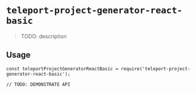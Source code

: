 # `teleport-project-generator-react-basic`

> TODO: description

## Usage

```
const teleportProjectGeneratorReactBasic = require('teleport-project-generator-react-basic');

// TODO: DEMONSTRATE API
```
